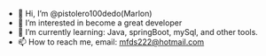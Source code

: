 - 👋 Hi, I’m @pistolero100dedo(Marlon)
- 👀 I’m interested in become a great developer
- 🌱 I’m currently learning: Java, springBoot, mySql, and other tools.
- 📫 How to reach me, email: mfds222@hotmail.com

<!---
pistolero100dedo/pistolero100dedo is a ✨ special ✨ repository because its `README.md` (this file) appears on your GitHub profile.
You can click the Preview link to take a look at your changes.
--->
